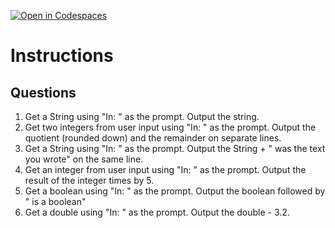 [![Open in Codespaces](https://classroom.github.com/assets/launch-codespace-2972f46106e565e64193e422d61a12cf1da4916b45550586e14ef0a7c637dd04.svg)](https://classroom.github.com/open-in-codespaces?assignment_repo_id=18043972)
# Instructions  

  ## Questions
1. Get a String using "In: " as the prompt.  Output the string.
2. Get two integers from user input using "In: " as the prompt.  Output the quotient (rounded down) and the remainder on separate lines.
3. Get a String using "In: " as the prompt.  Output the String + " was the text you wrote" on the same line.
4. Get an integer from user input using "In: " as the prompt.  Output the result of the integer times by 5.
5. Get a boolean using "In: " as the prompt.  Output the boolean followed by " is a boolean"
6. Get a double using "In: " as the prompt.  Output the double - 3.2.
